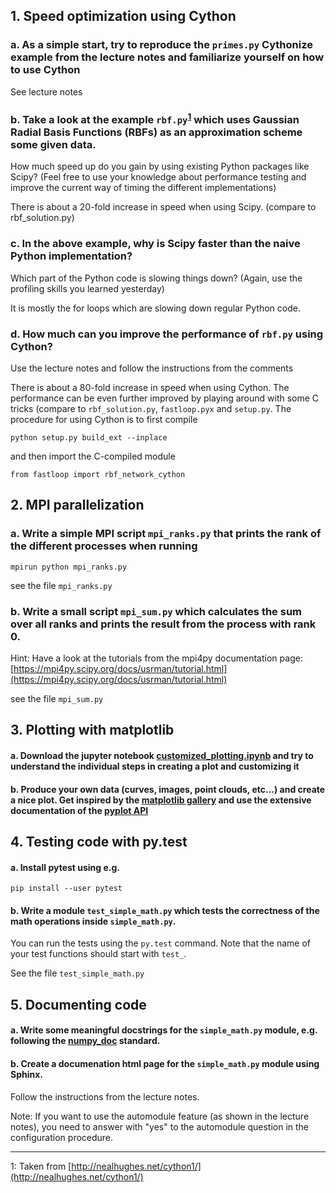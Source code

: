 ## 1. Speed optimization using Cython

### a. As a simple start, try to reproduce the ```primes.py``` Cythonize example from the lecture notes and familiarize yourself on how to use Cython
See lecture notes

### b. Take a look at the example ```rbf.py```<sup>[1](#myfootnote1)</sup> which uses Gaussian Radial Basis Functions (RBFs) as an approximation scheme some given data. 
How much speed up do you gain by using existing Python packages like Scipy? (Feel free to use your knowledge about performance testing 
and improve the current way of timing the different implementations)

There is about a 20-fold increase in speed when using Scipy. (compare to rbf_solution.py)

### c. In the above example, why is Scipy faster than the naive Python implementation? 
Which part of the Python code is slowing things down? (Again, use the profiling skills you learned yesterday)

It is mostly the for loops which are slowing down regular Python code.

### d. How much can you improve the performance of ```rbf.py``` using Cython? 
Use the lecture notes and follow the instructions from the comments

There is about a 80-fold increase in speed when using Cython. The performance can be even further improved by playing around with some C tricks (compare to ```rbf_solution.py```, ```fastloop.pyx``` and ```setup.py```. The procedure for using Cython is to first compile 
```
python setup.py build_ext --inplace
```

and then import the C-compiled module 
```
from fastloop import rbf_network_cython 
```

## 2. MPI parallelization

### a. Write a simple MPI script ```mpi_ranks.py``` that prints the rank of the different processes when running 
```mpirun python mpi_ranks.py```

see the file ```mpi_ranks.py```

### b. Write a small script ```mpi_sum.py``` which calculates the sum over all ranks and prints the result from the process with rank 0.
Hint: Have a look at the tutorials from the mpi4py documentation page: [https://mpi4py.scipy.org/docs/usrman/tutorial.html](https://mpi4py.scipy.org/docs/usrman/tutorial.html)

see the file ```mpi_sum.py```

## 3. Plotting with matplotlib

#### a. Download the jupyter notebook [customized_plotting.ipynb](customized_plotting.ipynb) and try to understand the individual steps in creating a plot and customizing it

#### b. Produce your own data (curves, images, point clouds, etc...) and create a nice plot. Get inspired by the [matplotlib gallery](https://matplotlib.org/gallery/index.html) and use the extensive documentation of the [pyplot API](https://matplotlib.org/api/pyplot_summary.html)


## 4. Testing code with py.test

#### a. Install pytest using e.g.
```
pip install --user pytest

```

#### b. Write a module ```test_simple_math.py``` which tests the correctness of the math operations inside ```simple_math.py```.
You can run the tests using the ```py.test``` command. Note that the name of your test functions should start with ```test_```.

See the file ```test_simple_math.py```

## 5. Documenting code

#### a. Write some meaningful docstrings for the ```simple_math.py``` module, e.g. following the [numpy_doc](https://github.com/numpy/numpy/blob/master/doc/HOWTO_DOCUMENT.rst.txt) standard.

#### b. Create a documenation html page for the ```simple_math.py``` module using Sphinx.
Follow the instructions from the lecture notes.

Note: If you want to use the automodule feature (as shown in the lecture notes), you need to answer with "yes" to the automodule question in the configuration procedure.

********************************************************************************************************
<a name="myfootnote1">1</a>: Taken from [http://nealhughes.net/cython1/](http://nealhughes.net/cython1/)

